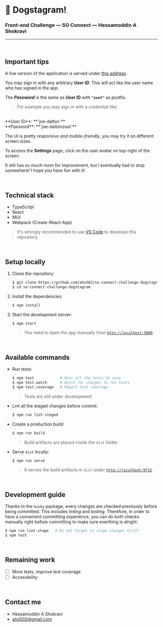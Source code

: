 # 🐶 Dogstagram!

###  Front-end Challenge &mdash; SO Connect &mdash; Hessamoddin A Shokravi

----------------

<br/>

## Important tips

A live version of the application is served under [this address](https://dogstagram.zettel.ai).

You may sign in with any arbitrary ***User ID***.
This will act like the user name who has signed in the app.

The ***Password*** is the same as **User ID** with **`"zoot"`** as postfix.

> For example you may sign in with a credential like:
<br/>
**User ID**: **`joe-dalton`**
<br/>
**Passeord**: **`joe-daltonzoot`**

The UI is pretty _responsive and mobile-friendly_, you may try it on different screen sizes.

To access the **Settings** page, click on the user avatar on top-right of the screen.

It still has so much room for improvement, but I eventually had to stop somewhere!
I hope you have fun with it!

<br/>

## Technical stack

- TypeScript
- React
- MUI
- Webpack (Create-React-App)

> It's strongly recommended to use [VS Code](https://code.visualstudio.com/) to develope this repository.

<br/>

## Setup locally

1. Clone the repository:

   ```sh
   $ git clone https://github.com/ahs502/so-connect-challenge-dogstagram
   $ cd so-connect-challenge-dogstagram
   ```

1. Install the dependencies:

   ```sh
   $ npm install
   ```

1. Start the development server:

   ```sh
   $ npm start
   ```
   > You need to open the app manually from [`http://localhost:3000`](http://localhost:3000).

<br/>

## Available commands

- Run tests:

   ```sh
   $ npm test            # Runs all the tests at once
   $ npm test.watch      # Watch for changes to run tests
   $ npm test.coverage   # Report test coverage
   ```
   > Tests are still under development!

- Lint all the staged changes before commit:

   ```sh
   $ npm run lint-staged
   ```

- Create a production build:

   ```sh
   $ npm run build
   ```
   > Build artifacts are placed inside the `dist` folder.

- Serve `dist` locally:

   ```sh
   $ npm run serve
   ```
   > It serves the build artifacts in `dist` under [`http://localhost:9712`](http://localhost:9712).

<br/>

## Development guide

Thanks to the `husky` package, every changes are checked previously before being committed.
This includes _linting_ and _testing_.
Therefore, in order to have a convenient committing experience, you can do both checks manually right before committing to make sure everthing is alright:

```sh
$ npm run lint-stage   # Do not forget to stage changes first!
$ npm test
```

<br/>

## Remaining work

- [ ] More tests, improve test coverage
- [ ] Accessibility

<br/>

## Contact me

* Hessamoddin A Shokravi
* ahs502@gmail.com

